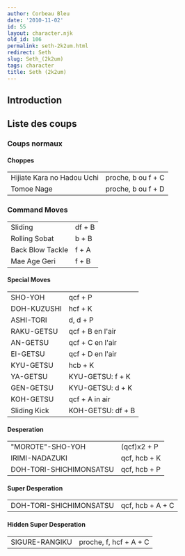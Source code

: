 ```yaml
---
author: Corbeau Bleu
date: '2010-11-02'
id: 55
layout: character.njk
old_id: 106
permalink: seth-2k2um.html
redirect: Seth
slug: Seth_(2k2um)
tags: character
title: Seth (2k2um)
---
```


## Introduction

## Liste des coups

### Coups normaux

#### Choppes

|                            |                    |
|----------------------------|--------------------|
| Hijiate Kara no Hadou Uchi | proche, b ou f + C |
| Tomoe Nage                 | proche, b ou f + D |

### Command Moves

|                  |        |
|------------------|--------|
| Sliding          | df + B |
| Rolling Sobat    | b + B  |
| Back Blow Tackle | f + A  |
| Mae Age Geri     | f + B  |

#### Special Moves

|              |                   |
|--------------|-------------------|
| SHO-YOH      | qcf + P           |
| DOH-KUZUSHI  | hcf + K           |
| ASHI-TORI    | d, d + P          |
| RAKU-GETSU   | qcf + B en l'air  |
| AN-GETSU     | qcf + C en l'air  |
| EI-GETSU     | qcf + D en l'air  |
| KYU-GETSU    | hcb + K           |
| YA-GETSU     | KYU-GETSU: f + K  |
| GEN-GETSU    | KYU-GETSU: d + K  |
| KOH-GETSU    | qcf + A in air    |
| Sliding Kick | KOH-GETSU: df + B |

#### Desperation

|                         |              |
|-------------------------|--------------|
| "MOROTE"-SHO-YOH        | (qcf)x2 + P  |
| IRIMI-NADAZUKI          | qcf, hcb + K |
| DOH-TORI-SHICHIMONSATSU | qcf, hcb + P |

#### Super Desperation

|                         |                  |
|-------------------------|------------------|
| DOH-TORI-SHICHIMONSATSU | qcf, hcb + A + C |

#### Hidden Super Desperation

|                |                        |
|----------------|------------------------|
| SIGURE-RANGIKU | proche, f, hcf + A + C |